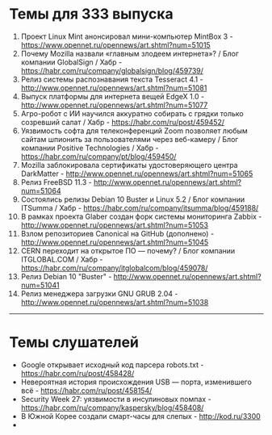 # Темы для 333 выпуска
1. Проект Linux Mint анонсировал мини-компьютер MintBox 3 - https://www.opennet.ru/opennews/art.shtml?num=51015
1. Почему Mozilla назвали «главным злодеем интернета»? / Блог компании GlobalSign / Хабр - https://habr.com/ru/company/globalsign/blog/459739/
1. Релиз системы распознавания текста Tesseract 4.1 - http://www.opennet.ru/opennews/art.shtml?num=51081
1. Выпуск платформы для интернета вещей EdgeX 1.0 - http://www.opennet.ru/opennews/art.shtml?num=51077
1. Агро-робот с ИИ научился аккуратно собирать с грядки только созревший салат / Хабр - https://habr.com/ru/post/459452/
1. Уязвимость софта для телеконференций Zoom позволяет любым сайтам шпионить за пользователями через веб-камеру / Блог компании Positive Technologies / Хабр - https://habr.com/ru/company/pt/blog/459450/
1. Mozilla заблокировала сертификаты удостоверяющего центра DarkMatter - http://www.opennet.ru/opennews/art.shtml?num=51065
1. Релиз FreeBSD 11.3 - http://www.opennet.ru/opennews/art.shtml?num=51064
1. Состоялись релизы Debian 10 Buster и Linux 5.2 / Блог компании ITSumma / Хабр - https://habr.com/ru/company/itsumma/blog/459188/
1. В рамках проекта Glaber создан форк системы мониторинга Zabbix - http://www.opennet.ru/opennews/art.shtml?num=51053
1. Взлом репозиториев Canonical на GitHub (дополнено) - http://www.opennet.ru/opennews/art.shtml?num=51045
1. CERN переходит на открытое ПО — почему? / Блог компании ITGLOBAL.COM / Хабр - https://habr.com/ru/company/itglobalcom/blog/459078/
1. Релиз Debian 10 "Buster" - http://www.opennet.ru/opennews/art.shtml?num=51041
1. Релиз менеджера загрузки GNU GRUB 2.04 - http://www.opennet.ru/opennews/art.shtml?num=51038

---
# Темы слушателей
- Google открывает исходный код парсера robots.txt - https://habr.com/ru/post/458428/
- Невероятная история происхождения USB — порта, изменившего всё - https://habr.com/ru/post/458154/
- Security Week 27: уязвимости в инсулиновых помпах - https://habr.com/ru/company/kaspersky/blog/458408/
- В Южной Корее создали смарт-часы для слепых - http://kod.ru/3300
- 
